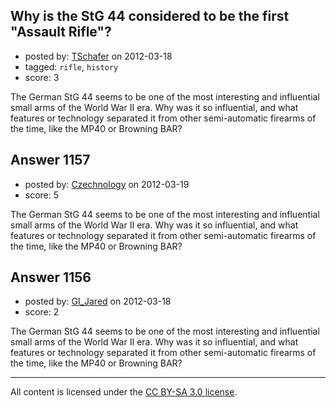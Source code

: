 ## Why is the StG 44 considered to be the first "Assault Rifle"?

- posted by: [TSchafer](https://stackexchange.com/users/-1/379-tschafer) on 2012-03-18
- tagged: `rifle`, `history`
- score: 3

The German StG 44 seems to be one of the most interesting and influential small arms of the World War II era. Why was it so influential, and what features or technology separated it from  other semi-automatic firearms of the time, like the MP40 or Browning BAR?


## Answer 1157

- posted by: [Czechnology](https://stackexchange.com/users/-1/101-czechnology) on 2012-03-19
- score: 5

The German StG 44 seems to be one of the most interesting and influential small arms of the World War II era. Why was it so influential, and what features or technology separated it from  other semi-automatic firearms of the time, like the MP40 or Browning BAR?


## Answer 1156

- posted by: [GI_Jared](https://stackexchange.com/users/-1/488-gi-jared) on 2012-03-18
- score: 2

The German StG 44 seems to be one of the most interesting and influential small arms of the World War II era. Why was it so influential, and what features or technology separated it from  other semi-automatic firearms of the time, like the MP40 or Browning BAR?



---

All content is licensed under the [CC BY-SA 3.0 license](https://creativecommons.org/licenses/by-sa/3.0/).
